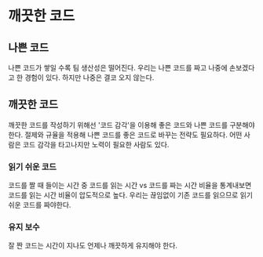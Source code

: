 # 깨끗한 코드

## 나쁜 코드
나쁜 코드가 쌓일 수록 팀 생산성은 떨어진다. 우리는 나쁜 코드를 짜고 나중에 손보겠다고 한 경험이 있다. 하지만 나중은 결코 오지 않는다.

## 깨끗한 코드
깨끗한 코드를 작성하기 위해선 '코드 감각'을 이용해 좋은 코드와 나쁜 코드를 구분해야 한다. 절제와 규율을 적용해 나쁜 코드를 좋은 코드로 바꾸는 전략도 필요하다. 어떤 사람은 코드 감각을 타고나지만 노력이 필요한 사람도 있다. 

### 읽기 쉬운 코드
코드를 짤 때 들이는 시간 중 코드를 읽는 시간 vs 코드를 짜는 시간 비율을 통계내보면 코드를 읽는 시간 비율이 압도적으로 높다. 우리는 끊임없이 기존 코드를 읽으므로 읽기 쉬운 코드를 짜야한다.

### 유지 보수
잘 짠 코드는 시간이 지나도 언제나 깨끗하게 유지해야 한다.
